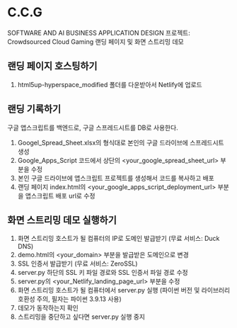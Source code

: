 # C.C.G
SOFTWARE AND AI BUSINESS APPLICATION DESIGN 프로젝트: Crowdsourced Cloud Gaming 랜딩 페이지 및 화면 스트리밍 데모


## 랜딩 페이지 호스팅하기
1. html5up-hyperspace_modified 폴더를 다운받아서 Netlify에 업로드

## 랜딩 기록하기
구글 앱스크립트를 백엔드로, 구글 스프레드시트를 DB로 사용한다.
1. Googel_Spread_Sheet.xlsx의 형식대로 본인의 구글 드라이브에 스프레드시트 생성
2. Google_Apps_Script 코드에서 상단의 <your_google_spread_sheet_url> 부분을 수정
3. 본인 구글 드라이브에 앱스크립트 프로젝트를 생성해서 코드를 복사하고 배포
4. 랜딩 페이지 index.html의 <your_google_apps_script_deployment_url> 부분을 앱스크립트 배포 url로 수정

## 화면 스트리밍 데모 실행하기
1. 화면 스트리밍 호스트가 될 컴퓨터의 IP로 도메인 발급받기 (무료 서비스: Duck DNS)
2. demo.html의 <your_domain> 부분을 발급받은 도메인으로 변경
3. SSL 인증서 발급받기 (무료 서비스: ZeroSSL)
4. server.py 하단의 SSL 키 파일 경로와 SSL 인증서 파일 경로 수정
5. server.py의 <your_Netlify_landing_page_url> 부분을 수정
6. 화면 스트리밍 호스트가 될 컴퓨터에서 server.py 실행 (파이썬 버전 및 라이브러리 호환성 주의, 필자는 파이썬 3.9.13 사용)
7. 데모가 동작하는지 확인
8. 스트리밍을 중단하고 싶다면 server.py 실행 중지

